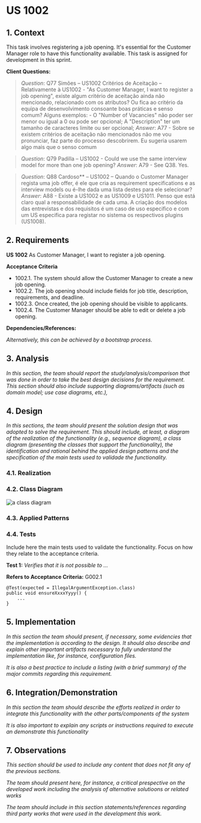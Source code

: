 # US 1002

## 1. Context

[//]: # (Explain the context for this task. It is the first time the task is assigned to be developed or this tasks was incomplete in a previous sprint and is to be completed in this sprint? Are we fixing some bug?*)

This task involves registering a job opening. 
It's essential for the Customer Manager role to have this functionality available. 
This task is assigned for development in this sprint.


**Client Questions:**

> *Question*: Q77 Simões – US1002 Critérios de Aceitação – Relativamente à US1002 - "As Customer Manager, I want to register a job opening", 
> existe algum critério de aceitação ainda não mencionado, relacionado com os atributos? Ou fica ao critério da equipa de 
> desenvolvimento consoante boas práticas e senso comum? Alguns exemplos: - O "Number of Vacancies" não poder ser menor ou igual a 0 ou pode ser opcional; 
> A "Description" ter um tamanho de caracteres limite ou ser opcional;
> *Answer*: A77 -  Sobre se existem critérios de aceitação não mencionados não me vou pronunciar, faz parte do processo descobrirem. 
> Eu sugeria usarem algo mais que o senso comum

> *Question*: Q79 Padilla – US1002 - Could we use the same interview model for more than one job opening?
> *Answer*: A79 - See Q38. Yes.


> *Question*: Q88 Cardoso** – US1002 – Quando o Customer Manager regista uma job offer, é ele que cria as requirement specifications e 
> as interview models ou é-lhe dada uma lista destes para ele selecionar?
> *Answer*: A88 - Existe a US1002 e as US1009 e US1011. Penso que está claro qual a responsabilidade de cada uma. 
> A criação dos modelos das entrevistas e dos requisitos é um caso de uso especifico e com um US especifica para 
> registar no sistema os respectivos plugins (US1008).



## 2. Requirements

[//]: # (*In this section you should present the functionality that is being developed, how do you understand it, as well as possible correlations to other requirements &#40;i.e., dependencies&#41;. You should also add acceptance criteria.*)

[//]: # ()
[//]: # (*Example*)

[//]: # ()
[//]: # (**US G002** As {Ator} I Want...)

[//]: # ()
[//]: # (**Acceptance Criteria:**)

[//]: # ()
[//]: # (- G002.1. The system should...Blá Blá Blá ...)

[//]: # ()
[//]: # (- G002.2. Blá Blá Blá ...)

[//]: # ()
[//]: # (**Dependencies/References:**)

[//]: # ()
[//]: # (*Regarding this requirement we understand that it relates to...*)


**US 1002** As Customer Manager, I want to register a job opening.

**Acceptance Criteria**

* 1002.1. The system should allow the Customer Manager to create a new job opening.
* 1002.2. The job opening should include fields for job title, description, requirements, and deadline.
* 1002.3. Once created, the job opening should be visible to applicants.
* 1002.4. The Customer Manager should be able to edit or delete a job opening.


**Dependencies/References:**

*Alternatively, this can be achieved by a bootstrap process.*


## 3. Analysis

*In this section, the team should report the study/analysis/comparison that was done in order to take the best design decisions for the requirement. 
This section should also include supporting diagrams/artifacts (such as domain model; use case diagrams, etc.),*

## 4. Design

*In this sections, the team should present the solution design that was adopted to solve the requirement. This should include, at least, a diagram of the realization of the functionality (e.g., sequence diagram), a class diagram (presenting the classes that support the functionality), the identification and rational behind the applied design patterns and the specification of the main tests used to validade the functionality.*

### 4.1. Realization

### 4.2. Class Diagram

![a class diagram](class-diagram-01.svg "A Class Diagram")

### 4.3. Applied Patterns

### 4.4. Tests

Include here the main tests used to validate the functionality. Focus on how they relate to the acceptance criteria.

**Test 1:** *Verifies that it is not possible to ...*

**Refers to Acceptance Criteria:** G002.1


```
@Test(expected = IllegalArgumentException.class)
public void ensureXxxxYyyy() {
	...
}
````

## 5. Implementation

*In this section the team should present, if necessary, some evidencies that the implementation is according to the design. It should also describe and explain other important artifacts necessary to fully understand the implementation like, for instance, configuration files.*

*It is also a best practice to include a listing (with a brief summary) of the major commits regarding this requirement.*

## 6. Integration/Demonstration

*In this section the team should describe the efforts realized in order to integrate this functionality with the other parts/components of the system*

*It is also important to explain any scripts or instructions required to execute an demonstrate this functionality*

## 7. Observations

*This section should be used to include any content that does not fit any of the previous sections.*

*The team should present here, for instance, a critical prespective on the developed work including the analysis of alternative solutioons or related works*

*The team should include in this section statements/references regarding third party works that were used in the development this work.*